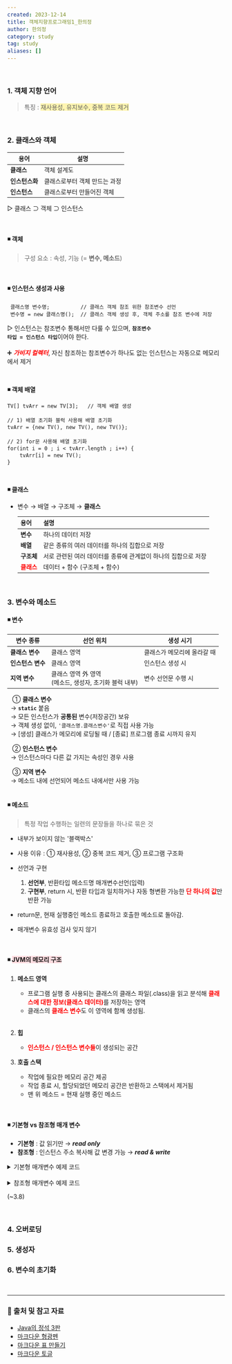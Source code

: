 ```yaml
---
created: 2023-12-14
title: 객체지향프로그래밍1_한의정
author: 한의정
category: study
tag: study
aliases: []
---
```


<br/>

### 1. 객체 지향 언어
   > 특징 : <span style='background-color: #fff5b1'>재사용성, 유지보수, 중복 코드 제거</span>

<br/>

### 2. 클래스와 객체

| 용어    | 설명               |
|-------|------------------|
| **클래스**   | 객체 설계도           |
| **인스턴스화** | 클래스로부터 객체 만드는 과정 |
| **인스턴스**  | 클래스로부터 만들어진 객체   |

▷ 클래스 ⊃ 객체 ⊃ 인스턴스

<br/>

#### ◾ 객체
> 구성 요소 : 속성, 기능 (= **변수, 메소드**)

<br/>

#### ◾ 인스턴스 생성과 사용
      
     클래스명 변수명;          // 클래스 객체 참조 위한 참조변수 선언
     변수명 = new 클래스명();  // 클래스 객체 생성 후, 객체 주소를 참조 변수에 저장
▷ 인스턴스는 참조변수 통해서만 다룰 수 있으며, <code>**참조변수 타입 = 인스턴스 타입**</code>이어야 한다.<br/><br/>
➕ **_<span style='color: red'>가비지 컬렉터</span>_**, 자신 참조하는 참조변수가 하나도 없는 인스턴스는 자동으로 메모리에서 제거

<br/>

**◾ 객체 배열**
      
    TV[] tvArr = new TV[3];   // 객체 배열 생성

    // 1) 배열 초기화 블럭 사용해 배열 초기화
    tvArr = {new TV(), new TV(), new TV()};

    // 2) for문 사용해 배열 초기화
    for(int i = 0 ; i < tvArr.length ; i++) {
        tvArr[i] = new TV();
    }

<br/>

**◾ 클래스**
- 변수 → 배열 → 구조체 → **클래스**

   | 용어      |설명                                  |
   |---------|------------------------------------|
   | **변수**  | 하나의 데이터 저장                          |
   | **배열**  | 같은 종류의 여러 데이터를 하나의 집합으로 저장          |
   | **구조체** | 서로 관련된 여러 데이터를 종류에 관계없이 하나의 집합으로 저장 |
   | <span style="color:red">**클래스**</span> | 데이터 + 함수 (구조체 + 함수)                 |

<br/>

### 3. 변수와 메소드

#### ◾ 변수

  | 변수 종류     | 선언 위치                                  | 생성 시기           |
  |-----------|----------------------------------------|-----------------|
  | **클래스 변수**    | 클래스 영역                                 | 클래스가 메모리에 올라갈 때 |
  | **인스턴스 변수** | 클래스 영역                                 | 인스턴스 생성 시       |
  | **지역 변수**   | 클래스 영역 外 영역 <br> (메소드, 생성자, 초기화 블럭 내부) | 변수 선언문 수행 시     |

 &nbsp;&nbsp; ① **클래스 변수** <br/> &nbsp;&nbsp;→ **<code>static</code>** 붙음 <br/>&nbsp;&nbsp;→ 모든 인스턴스가 **공통된** 변수(저장공간) 보유 <br/>&nbsp;&nbsp;→ 객체 생성 없이, <code>'클래스명.클래스변수'</code>로 직접 사용 가능
<br/>&nbsp;&nbsp;→ [생성] 클래스가 메모리에 로딩될 때  / [종료] 프로그램 종료 시까지 유지

&nbsp;&nbsp; ② **인스턴스 변수** <br/> &nbsp;&nbsp;→ 인스턴스마다 다른 값 가지는 속성인 경우 사용

&nbsp;&nbsp; ③ **지역 변수**<br/> &nbsp;&nbsp;→ 메소드 내에 선언되어 메소드 내에서만 사용 가능 <br/>
<br/>

#### ◾ 메소드
> 특정 작업 수행하는 일련의 문장들을 하나로 묶은 것
- 내부가 보이지 않는 '블랙박스'
- 사용 이유 : ① 재사용성, ② 중복 코드 제거, ③ 프로그램 구조화
- 선언과 구현
   1) **선언부**, 반환타입 메소드명 매개변수선언(입력) 
   2) **구현부**, return 시, 반환 타입과 일치하거나 자동 형변환 가능한 <span style="color: red">**단 하나의 값**</span>만 반환 가능

- return문, 현재 실행중인 메소드 종료하고 호출한 메소드로 돌아감.
- 매개변수 유효성 검사 잊지 않기

<br/>

#### ◾ <span style='background-color: #ffdce0'>JVM의 메모리 구조</span>
1. **메소드 영역** 
    - 프로그램 실행 중 사용되는 클래스의 클래스 파일(.class)을 읽고 분석해 <span style="color: red">**클래스에 대한 정보(클래스 데이터)**</span>를 저장하는 영역
    - 클래스의 <span style="color: red">**클래스 변수**</span>도 이 영역에 함께 생성됨.
   <br/>
2. **힙**

   - <span style="color: red">**인스턴스 / 인스턴스 변수들**</span>이 생성되는 공간 
   
3. **호출 스택**

   - 작업에 필요한 메모리 공간 제공
   - 작업 종료 시, 할당되었던 메모리 공간은 반환하고 스택에서 제거됨
   - 맨 위 메소드 = 현재 실행 중인 메소드

<br/>

#### ◾ 기본형 vs 참조형 매개 변수
- **기본형** : 값 읽기만 → **_read only_**
- **참조형** : 인스턴스 주소 복사해 값 변경 가능 → **_read & write_**
<details>
<summary>기본형 매개변수 예제 코드</summary>

      class Data {int x;}

      class Main {
         public static void main(String[] args) {
            Data d = new Data();
            d.x = 10;
            System.out.println("main() : x = " + d.x);   // 출력 : main() : x = 10

            change(d.x);                                 // 출력 : change() : x = 1000
            System.out.println("After change(d.x)");     // 출력 : After change(d.x) 
            System.out.println("main() : x = " + d.x);   // 출력 : main() : x = 10
         }

         // 기본형 매개변수
         static void change(int x) {
            x = 1000;
            System.out.println("change() : x = " + x);
         }
      }
![img_3.png](img_3.png)
</details>
<br/>
<details>
<summary>참조형 매개변수 예제 코드</summary>

      class Data {int x;}

      class Main {
         public static void main(String[] args) {
            Data d = new Data();
            d.x = 10;
            System.out.println("main() : x = " + d.x);   // 출력 : main() : x = 10

            change(d);                                   // 출력 : change() : x = 1000
            System.out.println("After change(d)");       // 출력 : After change(d) 
            System.out.println("main() : x = " + d.x);   // 출력 : main() : x = 1000
         }

         // 참조형 매개변수
         static void change(Data d) {
            d.x = 1000;
            System.out.println("change() : x = " + d.x);
         }
      }
![img_4.png](img_4.png)
</details>

(~3.8)

<br/>

### 4. 오버로딩
### 5. 생성자
### 6. 변수의 초기화

<br/>

---
### 🔗 출처 및 참고 자료
- [Java의 정석 3판](https://www.yes24.com/Product/Goods/24259565)
- [마크다운 형광펜](https://geniewishescometrue.tistory.com/entry/%EB%A7%88%ED%81%AC%EB%8B%A4%EC%9A%B4-%EA%B4%80%EB%A0%A8-%ED%8C%81-%EA%B8%80-%EC%83%89%EC%83%81-%ED%98%95%EA%B4%91%ED%8E%9C)
- [마크다운 표 만들기](https://inasie.github.io/it%EC%9D%BC%EB%B0%98/%EB%A7%88%ED%81%AC%EB%8B%A4%EC%9A%B4-%ED%91%9C-%EB%A7%8C%EB%93%A4%EA%B8%B0/)
- [마크다운 토글](https://computer-science-student.tistory.com/388)

